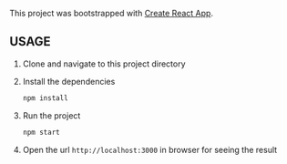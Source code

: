 This project was bootstrapped with [Create React App](https://github.com/facebook/create-react-app).

## USAGE

1. Clone and navigate to this project directory

2. Install the dependencies

   ```bash
   npm install
   ```

3. Run the project
   ```bash
   npm start
   ```
4. Open the url `http://localhost:3000` in browser for seeing the result
